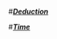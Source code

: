 #[_**Deduction**_](![d](https://github.com/amirrezajahanbakhsh/Assignment/assets/137860142/1931770a-5f92-4f8d-bc0e-967afc8d047a)
)


#[_**Time**_](https://github.com/amirrezajahanbakhsh/Assignment/assets/137860142/8b1843d3-33dc-44a6-af3c-785e3bac2f27)
